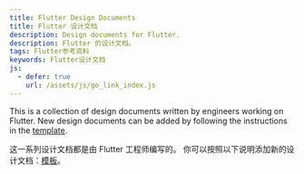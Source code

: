 ```yaml
---
title: Flutter Design Documents
title: Flutter 设计文档
description: Design documents for Flutter.
description: Flutter 的设计文档。
tags: Flutter参考资料
keywords: Flutter设计文档
js:
  - defer: true
    url: /assets/js/go_link_index.js
---
```


This is a collection of design documents written by engineers working on
Flutter. New design documents can be added by following the instructions in the
[template].

这一系列设计文档都是由 Flutter 工程师编写的。
你可以按照以下说明添加新的设计文档：[模板][template]。

[template]: /go/template

<ul id="go-links">
</ul>
